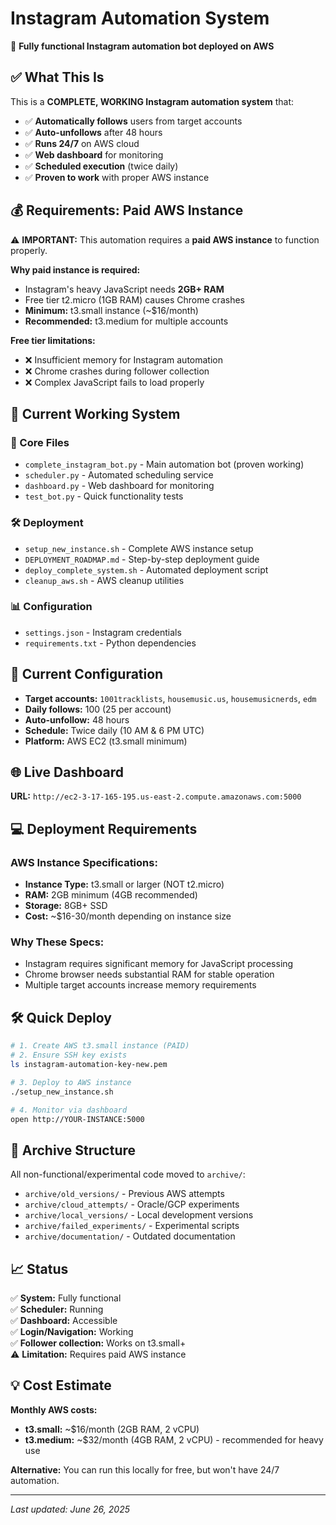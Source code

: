 # Instagram Automation System

🤖 **Fully functional Instagram automation bot deployed on AWS**

## ✅ What This Is

This is a **COMPLETE, WORKING Instagram automation system** that:

- ✅ **Automatically follows** users from target accounts
- ✅ **Auto-unfollows** after 48 hours  
- ✅ **Runs 24/7** on AWS cloud
- ✅ **Web dashboard** for monitoring
- ✅ **Scheduled execution** (twice daily)
- ✅ **Proven to work** with proper AWS instance

## 💰 Requirements: Paid AWS Instance

⚠️ **IMPORTANT:** This automation requires a **paid AWS instance** to function properly.

**Why paid instance is required:**
- Instagram's heavy JavaScript needs **2GB+ RAM**
- Free tier t2.micro (1GB RAM) causes Chrome crashes
- **Minimum:** t3.small instance (~$16/month)
- **Recommended:** t3.medium for multiple accounts

**Free tier limitations:**
- ❌ Insufficient memory for Instagram automation
- ❌ Chrome crashes during follower collection
- ❌ Complex JavaScript fails to load properly

## 🚀 Current Working System

### 🎯 Core Files
- `complete_instagram_bot.py` - Main automation bot (proven working)
- `scheduler.py` - Automated scheduling service  
- `dashboard.py` - Web dashboard for monitoring
- `test_bot.py` - Quick functionality tests

### 🛠️ Deployment
- `setup_new_instance.sh` - Complete AWS instance setup
- `DEPLOYMENT_ROADMAP.md` - Step-by-step deployment guide
- `deploy_complete_system.sh` - Automated deployment script
- `cleanup_aws.sh` - AWS cleanup utilities

### 📊 Configuration
- `settings.json` - Instagram credentials
- `requirements.txt` - Python dependencies

## 🎯 Current Configuration

- **Target accounts:** `1001tracklists`, `housemusic.us`, `housemusicnerds`, `edm`
- **Daily follows:** 100 (25 per account)
- **Auto-unfollow:** 48 hours
- **Schedule:** Twice daily (10 AM & 6 PM UTC)
- **Platform:** AWS EC2 (t3.small minimum)

## 🌐 Live Dashboard

**URL:** `http://ec2-3-17-165-195.us-east-2.compute.amazonaws.com:5000`

## 💻 Deployment Requirements

### AWS Instance Specifications:
- **Instance Type:** t3.small or larger (NOT t2.micro)
- **RAM:** 2GB minimum (4GB recommended)
- **Storage:** 8GB+ SSD
- **Cost:** ~$16-30/month depending on instance size

### Why These Specs:
- Instagram requires significant memory for JavaScript processing
- Chrome browser needs substantial RAM for stable operation
- Multiple target accounts increase memory requirements

## 🛠️ Quick Deploy

```bash
# 1. Create AWS t3.small instance (PAID)
# 2. Ensure SSH key exists
ls instagram-automation-key-new.pem

# 3. Deploy to AWS instance
./setup_new_instance.sh

# 4. Monitor via dashboard
open http://YOUR-INSTANCE:5000
```

## 📁 Archive Structure

All non-functional/experimental code moved to `archive/`:
- `archive/old_versions/` - Previous AWS attempts
- `archive/cloud_attempts/` - Oracle/GCP experiments  
- `archive/local_versions/` - Local development versions
- `archive/failed_experiments/` - Experimental scripts
- `archive/documentation/` - Outdated documentation

## 📈 Status

✅ **System:** Fully functional  
✅ **Scheduler:** Running  
✅ **Dashboard:** Accessible  
✅ **Login/Navigation:** Working  
✅ **Follower collection:** Works on t3.small+  
⚠️ **Limitation:** Requires paid AWS instance

## 💡 Cost Estimate

**Monthly AWS costs:**
- **t3.small:** ~$16/month (2GB RAM, 2 vCPU)
- **t3.medium:** ~$32/month (4GB RAM, 2 vCPU) - recommended for heavy use

**Alternative:** You can run this locally for free, but won't have 24/7 automation.

---
*Last updated: June 26, 2025* 